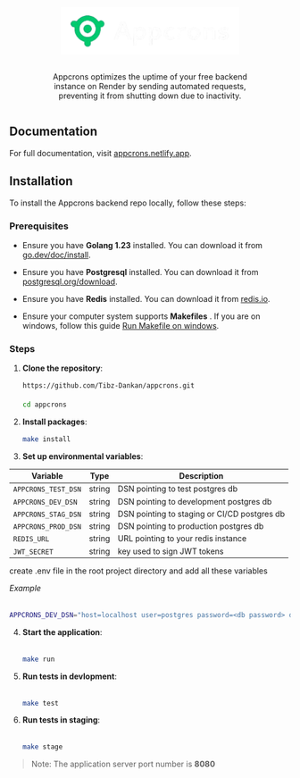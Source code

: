 <p align="center">
  <a href="https://appcrons.netlify.app" target="_blank" style="background-color:blues; width:auto; height:auto; display:flex; justify-content:center; align-items:end; gap:16px;">
    <picture>
      <img alt="Appcrons" src="internal/assets/appcrons-logo.png" width="320" height="85"style="max-width: 100%;">
    </picture>
  </a>
</p>

<div style="width:100%; display:flex; justify-content:center; align-items:center;">
<p align="center" style="width:80%; max-width:500px;">
 Appcrons optimizes the uptime of your free backend instance on Render by sending automated requests, preventing it from shutting down due to inactivity.
</p>
</div>

## Documentation

For full documentation, visit [appcrons.netlify.app](https://appcrons.netlify.app).

## Installation

To install the Appcrons backend repo locally, follow these steps:

### Prerequisites

- Ensure you have **Golang 1.23** installed. You can download it from [go.dev/doc/install](https://go.dev/doc/install).
- Ensure you have **Postgresql** installed. You can download it from [postgresql.org/download](https://www.postgresql.org/download/).
- Ensure you have **Redis** installed. You can download it from [redis.io](https://redis.io/docs/latest/operate/oss_and_stack/install/install-redis/).

- Ensure your computer system supports **Makefiles** . If you are on windows, follow this guide [Run Makefile on windows](https://medium.com/@samsorrahman/how-to-run-a-makefile-in-windows-b4d115d7c516).

### Steps

1. **Clone the repository**:

   ```sh
   https://github.com/Tibz-Dankan/appcrons.git

   cd appcrons
   ```

1. **Install packages**:

   ```sh
   make install

   ```

1. **Set up environmental variables**:

| Variable            | Type   | Description                                  |
| ------------------- | ------ | -------------------------------------------- |
| `APPCRONS_TEST_DSN` | string | DSN pointing to test postgres db             |
| `APPCRONS_DEV_DSN`  | string | DSN pointing to development postgres db      |
| `APPCRONS_STAG_DSN` | string | DSN pointing to staging or CI/CD postgres db |
| `APPCRONS_PROD_DSN` | string | DSN pointing to production postgres db       |
| `REDIS_URL`         | string | URL pointing to your redis instance          |
| `JWT_SECRET`        | string | key used to sign JWT tokens                  |

create .env file in the root project directory and add all these variables

_Example_

```sh

APPCRONS_DEV_DSN="host=localhost user=postgres password=<db password> dbname=<db name> port=<db port> sslmode=disable"

```

4. **Start the application**:

   ```sh

   make run
   ```

5. **Run tests in devlopment**:

   ```sh

   make test

   ```

6. **Run tests in staging**:

   ```sh

   make stage

   ```

> Note: The application server port number is **8080**
